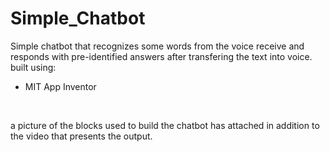 # Simple_Chatbot

Simple chatbot that recognizes some words from the voice receive and responds with pre-identified answers after transfering the text into voice.
<br />built using:
* MIT App Inventor

<br />

a picture of the blocks used to build the chatbot has attached in addition to the video that presents the output.<br />
